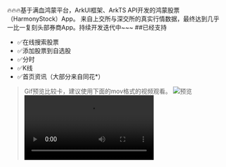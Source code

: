 🔥🔥🔥基于满血鸿蒙平台，ArkUI框架、ArkTS API开发的鸿蒙股票（HarmonyStock）App。
来自上交所与深交所的真实行情数据，最终达到几乎一比一复刻头部券商App。持续开发迭代中~~~
##已经支持
* ✅在线搜索股票
* ✅添加股票到自选股
* ✅分时
* ✅K线
* ✅首页资讯（大部分来自同花*）

> Gif预览比较卡，建议使用下面的mov格式的视频观看。
![预览](./Preview.gif)
![Mov预览](./Preview.mov)